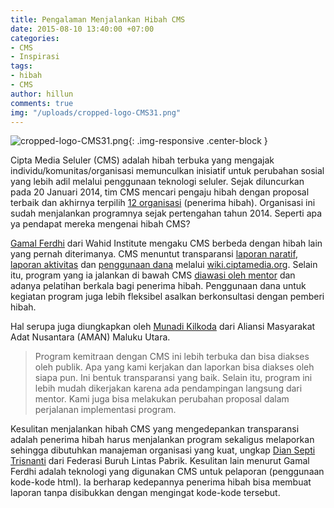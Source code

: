 ```yaml
---
title: Pengalaman Menjalankan Hibah CMS
date: 2015-08-10 13:40:00 +07:00
categories:
- CMS
- Inspirasi
tags:
- hibah
- CMS
author: hillun
comments: true
img: "/uploads/cropped-logo-CMS31.png"
---
```


![cropped-logo-CMS31.png](/uploads/cropped-logo-CMS31.png){: .img-responsive .center-block }

Cipta Media Seluler (CMS) adalah hibah terbuka yang mengajak individu/komunitas/organisasi memunculkan inisiatif untuk perubahan sosial yang lebih adil melalui penggunaan teknologi seluler. Sejak diluncurkan pada 20 Januari 2014, tim CMS mencari pengaju hibah dengan proposal terbaik dan akhirnya terpilih [12 organisasi](http://wiki.ciptamedia.org/wiki/Halaman_Utama) (penerima hibah). Organisasi ini sudah menjalankan programnya sejak pertengahan tahun 2014. Seperti apa ya pendapat mereka mengenai hibah CMS?

[Gamal Ferdhi](http://ciptamedia.org/team/gamal-ferdhi/) dari Wahid Institute mengaku CMS berbeda dengan hibah lain yang pernah diterimanya. CMS menuntut transparansi [laporan naratif](http://wiki.ciptamedia.org/wiki/M-Pantau_Kebebasan_Beragama_dan_Berkeyakinan/Laporan), [laporan aktivitas](http://wiki.ciptamedia.org/wiki/M-Pantau_Kebebasan_Beragama_dan_Berkeyakinan/Laporan_Aktivitas) dan [penggunaan dana](http://wiki.ciptamedia.org/wiki/M-Pantau_Kebebasan_Beragama_dan_Berkeyakinan/Laporan_Penggunaan_Dana) melalui [wiki.ciptamedia.org](http://wiki.ciptamedia.org/). Selain itu, program yang ia jalankan di bawah CMS [diawasi oleh mentor](http://wiki.ciptamedia.org/wiki/M-Pantau_Kebebasan_Beragama_dan_Berkeyakinan/Catatan_Tim_Penasihat) dan adanya pelatihan berkala bagi penerima hibah. Penggunaan dana untuk kegiatan program juga lebih fleksibel asalkan berkonsultasi dengan pemberi hibah.

Hal serupa juga diungkapkan oleh [Munadi Kilkoda](http://ciptamedia.org/team/munadi-kilkoda/) dari Aliansi Masyarakat Adat Nusantara (AMAN) Maluku Utara.

> Program kemitraan dengan CMS ini lebih terbuka dan bisa diakses oleh publik. Apa yang kami kerjakan dan laporkan bisa diakses oleh siapa pun. Ini bentuk transparansi yang baik. Selain itu, program ini lebih mudah dikerjakan karena ada pendampingan langsung dari mentor. Kami juga bisa melakukan perubahan proposal dalam perjalanan implementasi program.

Kesulitan menjalankan hibah CMS yang mengedepankan transparansi adalah penerima hibah harus menjalankan program sekaligus melaporkan sehingga dibutuhkan manajeman organisasi yang kuat, ungkap [Dian Septi Trisnanti](http://ciptamedia.org/team/dian-septi-trisnanti/) dari Federasi Buruh Lintas Pabrik. Kesulitan lain menurut Gamal Ferdhi adalah teknologi yang digunakan CMS untuk pelaporan (penggunaan kode-kode html). Ia berharap kedepannya penerima hibah bisa membuat laporan tanpa disibukkan dengan mengingat kode-kode tersebut.
